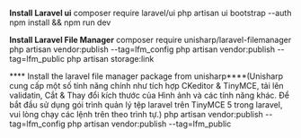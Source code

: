 **Install Laravel ui**
composer require laravel/ui
php artisan ui bootstrap --auth
npm install && npm run dev

**Install Laravel File Manager**
composer require unisharp/laravel-filemanager
 php artisan vendor:publish --tag=lfm_config
 php artisan vendor:publish --tag=lfm_public
 php artisan storage:link
 
**** Install the laravel file manager package from unisharp****(Unisharp cung cấp một số tính năng chính như tích hợp CKeditor & TinyMCE, tải lên validatin, Cắt & Thay đổi kích thước của Hình ảnh và các tính năng khác. Để bắt đầu sử dụng gói trình quản lý tệp laravel trên TinyMCE 5 trong laravel, vui lòng chạy các lệnh trên theo trình tự.)
php artisan vendor:publish --tag=lfm_config
php artisan vendor:publish --tag=lfm_public

